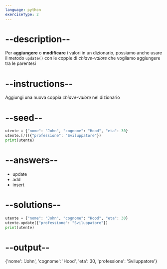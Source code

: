 ```yaml
---
language: python
exerciseType: 2
---
```


# --description--

Per __aggiungere__ o __modificare__ i valori in un dizionario, possiamo anche usare il metodo `update()` con le coppie di _chiave-valore_ che vogliamo aggiungere tra le parentesi

# --instructions--

Aggiungi una nuova coppia _chiave-valore_ nel dizionario

# --seed--

```python
utente = {"nome": "John", "cognome": "Hood", "eta": 30}
utente.[/]({"professione": "Sviluppatore"})
print(utente)
```

# --answers--

- update
- add
- insert

# --solutions--

```python
utente = {"nome": "John", "cognome": "Hood", "eta": 30}
utente.update({"professione": "Sviluppatore"})
print(utente)
```

# --output--

{'nome': 'John', 'cognome': 'Hood', 'eta': 30, 'professione': 'Sviluppatore'}
